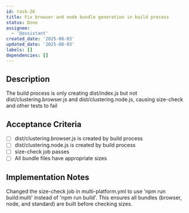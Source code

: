 ```yaml
---
id: task-26
title: Fix browser and node bundle generation in build process
status: Done
assignee:
  - '@assistant'
created_date: '2025-08-03'
updated_date: '2025-08-03'
labels: []
dependencies: []
---
```


## Description

The build process is only creating dist/index.js but not dist/clustering.browser.js and dist/clustering.node.js, causing size-check and other tests to fail

## Acceptance Criteria

- [ ] dist/clustering.browser.js is created by build process
- [ ] dist/clustering.node.js is created by build process
- [ ] size-check job passes
- [ ] All bundle files have appropriate sizes

## Implementation Notes

Changed the size-check job in multi-platform.yml to use 'npm run build:multi' instead of 'npm run build'. This ensures all bundles (browser, node, and standard) are built before checking sizes.

